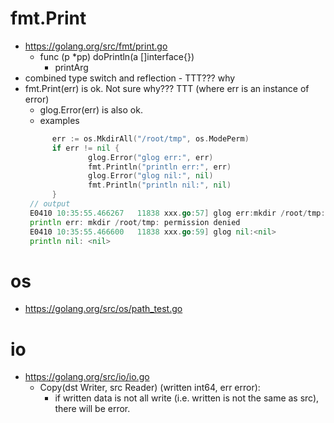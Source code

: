 # fmt.Print
* https://golang.org/src/fmt/print.go
  * func (p *pp) doPrintln(a []interface{})
    * printArg
* combined type switch and reflection - TTT??? why
* fmt.Print(err) is ok. Not sure why??? TTT (where err is an instance of error)
  * glog.Error(err) is also ok.
  * examples
  ```go
        err := os.MkdirAll("/root/tmp", os.ModePerm)
        if err != nil {
                glog.Error("glog err:", err)
                fmt.Println("println err:", err)
                glog.Error("glog nil:", nil)
                fmt.Println("println nil:", nil)
        }
   // output
   E0410 10:35:55.466267   11838 xxx.go:57] glog err:mkdir /root/tmp: permission denied
   println err: mkdir /root/tmp: permission denied
   E0410 10:35:55.466600   11838 xxx.go:59] glog nil:<nil>
   println nil: <nil>
   ```
   


# os
* https://golang.org/src/os/path_test.go

# io
* https://golang.org/src/io/io.go
  * Copy(dst Writer, src Reader) (written int64, err error): 
    * if written data is not all write (i.e. written is not the same as src), there will be error.
